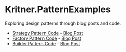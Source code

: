 # Kritner.PatternExamples

Exploring design patterns through blog posts and code.

* [Strategy Pattern Code](/Kritner.PatternExamples.Strategy/) - [Blog Post](https://blog.kritner.com/2020/02/11/design-patterns-strategy/)
* [Factory Pattern Code](/Kritner.PatternExamples.Factory/) - [Blog Post](https://blog.kritner.com/2020/02/27/design-patterns-factory/)
* [Builder Pattern Code](/Kritner.PatternExamples.Builder/) - [Blog Post](https://blog.kritner.com/2020/06/06/design-patterns-builder/)
